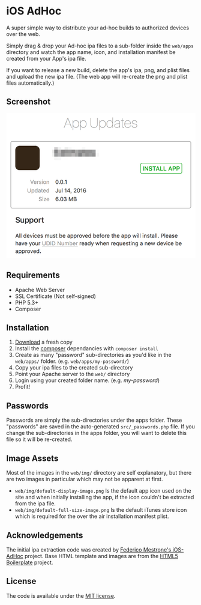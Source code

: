 # iOS AdHoc

A super simple way to distribute your ad-hoc builds to authorized devices over the web.

Simply drag & drop your Ad-hoc ipa files to a sub-folder inside the `web/apps` directory and watch the app name, icon, and installation manifest be created from your App's ipa file.

If you want to release a new build, delete the app's ipa, png, and plist files and upload the new ipa file. (The web app will re-create the png and plist files automatically.)

## Screenshot
![Screenshot](screenshot.png)

## Requirements
- Apache Web Server
- SSL Certificate (Not self-signed)
- PHP 5.3+
- Composer

## Installation

1. [Download](https://github.com/d3designs/iOS-AdHoc/archive/master.zip) a fresh copy
2. Install the [composer](https://getcomposer.org) dependancies with `composer install`
3. Create as many "password" sub-directories as you'd like in the `web/apps/` folder. (e.g. `web/apps/my-password/`)
4. Copy your ipa files to the created sub-directory
5. Point your Apache server to the `web/` directory
6. Login using your created folder name. (e.g. *my-password*)
7. Profit!

## Passwords
Passwords are simply the sub-directories under the apps folder. These "passwords" are saved in the auto-generated `src/_passwords.php` file. If you change the sub-directories in the apps folder, you will want to delete this file so it will be re-created.

## Image Assets
Most of the images in the `web/img/` directory are self explanatory, but there are two images in particular which may not be apparent at first.

- `web/img/default-display-image.png` Is the default app icon used on the site and when initially installing the app, if the icon couldn't be extracted from the ipa file.
- `web/img/default-full-size-image.png` Is the default iTunes store icon which is required for the over the air installation manifest plist.

## Acknowledgements
The initial ipa extraction code was created by [Federico Mestrone's iOS-AdHoc](https://github.com/fmestrone/iOS-AdHoc) project. Base HTML template and images are from the [HTML5 Boilerplate](https://html5boilerplate.com) project.

## License
The code is available under the [MIT license](LICENSE.md).
